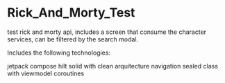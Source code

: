 # Rick_And_Morty_Test

test rick and morty api, includes a screen that consume the character services, can be filtered by the search modal.

Includes the following technologies:

jetpack compose
hilt 
solid with clean arquitecture
navigation
sealed class with viewmodel
coroutines
